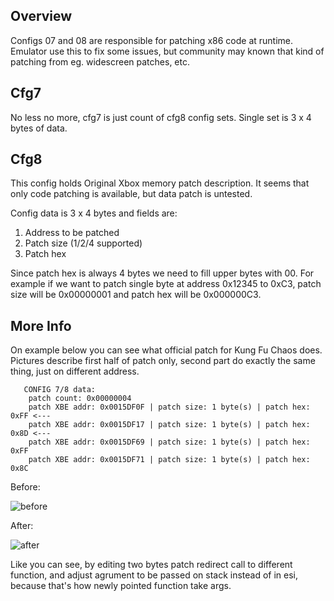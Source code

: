 ## Overview
Configs 07 and 08 are responsible for patching x86 code at runtime. Emulator use this to fix some issues, but community may known that kind of patching from eg. widescreen patches, etc.

## Cfg7
No less no more, cfg7 is just count of cfg8 config sets. Single set is 3 x 4 bytes of data.

## Cfg8
This config holds Original Xbox memory patch description. It seems that only code patching is available, but data patch is untested.

Config data is 3 x 4 bytes and fields are:
1. Address to be patched
2. Patch size (1/2/4 supported)
3. Patch hex

Since patch hex is always 4 bytes we need to fill upper bytes with 00. For example if we want to patch single byte at address 0x12345 to 0xC3, patch size will be 0x00000001 and patch hex will be 0x000000C3.

## More Info
On example below you can see what official patch for Kung Fu Chaos does. Pictures describe first half of patch only, second part do exactly the same thing, just on different address.

```
   CONFIG 7/8 data:
    patch count: 0x00000004
    patch XBE addr: 0x0015DF0F | patch size: 1 byte(s) | patch hex: 0xFF <---
    patch XBE addr: 0x0015DF17 | patch size: 1 byte(s) | patch hex: 0x8D <---
    patch XBE addr: 0x0015DF69 | patch size: 1 byte(s) | patch hex: 0xFF
    patch XBE addr: 0x0015DF71 | patch size: 1 byte(s) | patch hex: 0x8C
```
Before:

![before](https://github.com/user-attachments/assets/6278a6b0-a452-4080-b030-4283625390b5)

After:

![after](https://github.com/user-attachments/assets/2ee0dc02-eb03-4b50-95ad-40644fd5c43d)

Like you can see, by editing two bytes patch redirect call to different function, and adjust agrument to be passed on stack instead of in esi, because that's how newly pointed function take args.
